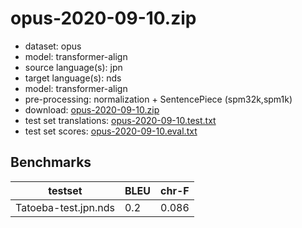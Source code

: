 # opus-2020-09-10.zip

* dataset: opus
* model: transformer-align
* source language(s): jpn
* target language(s): nds
* model: transformer-align
* pre-processing: normalization + SentencePiece (spm32k,spm1k)
* download: [opus-2020-09-10.zip](https://object.pouta.csc.fi/Tatoeba-MT-models/jpn-nds/opus-2020-09-10.zip)
* test set translations: [opus-2020-09-10.test.txt](https://object.pouta.csc.fi/Tatoeba-MT-models/jpn-nds/opus-2020-09-10.test.txt)
* test set scores: [opus-2020-09-10.eval.txt](https://object.pouta.csc.fi/Tatoeba-MT-models/jpn-nds/opus-2020-09-10.eval.txt)

## Benchmarks

| testset               | BLEU  | chr-F |
|-----------------------|-------|-------|
| Tatoeba-test.jpn.nds 	| 0.2 	| 0.086 |

